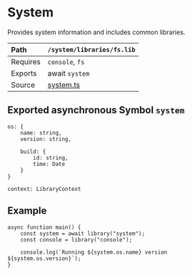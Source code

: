# System
Provides system information and includes common libraries.

| Path          | `/system/libraries/fs.lib`                                          |
|:--------------|:--------------------------------------------------------------------|
| Requires      | `console`, `fs`                                                     |
| Exports       | await `system`                                                      |
| Source        | [system.ts](../../source/system/libraries/system.ts)                |

## Exported asynchronous Symbol `system`
```
os: {
	name: string,
	version: string,

	build: {
		id: string,
		time: Date
	}
}

context: LibraryContext
```

## Example
```
async function main() {
	const system = await library("system");
	const console = library("console");

	console.log(`Running ${system.os.name} version ${system.os.version}`);
}
```